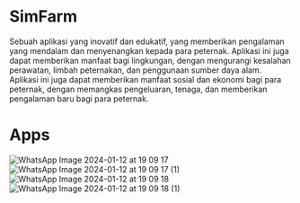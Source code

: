 # SimFarm
Sebuah aplikasi yang inovatif dan edukatif, yang memberikan pengalaman yang mendalam dan menyenangkan kepada para peternak. Aplikasi ini juga dapat memberikan manfaat bagi lingkungan, dengan mengurangi kesalahan perawatan, limbah peternakan, dan penggunaan sumber daya alam. Aplikasi ini juga dapat memberikan manfaat sosial dan ekonomi bagi para peternak, dengan memangkas pengeluaran, tenaga, dan memberikan pengalaman baru bagi para peternak.

# Apps
![WhatsApp Image 2024-01-12 at 19 09 17](https://github.com/fauzihub13/SimFarm/assets/120323608/1003ad04-e2d2-493f-a26b-315e50a9a784) ![WhatsApp Image 2024-01-12 at 19 09 17 (1)](https://github.com/fauzihub13/SimFarm/assets/120323608/6c5ce277-9df8-41f8-9dab-309ea6a7c558) 
![WhatsApp Image 2024-01-12 at 19 09 18](https://github.com/fauzihub13/SimFarm/assets/120323608/30d54d53-5d55-45b3-bf67-de376fded911) ![WhatsApp Image 2024-01-12 at 19 09 18 (1)](https://github.com/fauzihub13/SimFarm/assets/120323608/366e0ec1-4ec2-4639-b1ff-8fbfa64cbffa)


